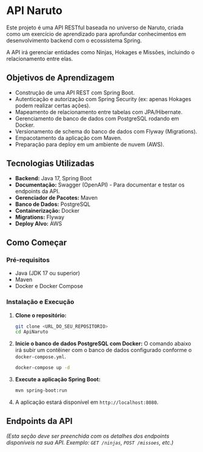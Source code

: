 # API Naruto

Este projeto é uma API RESTful baseada no universo de Naruto, criada como um exercício de aprendizado para aprofundar conhecimentos em desenvolvimento backend com o ecossistema Spring.

A API irá gerenciar entidades como Ninjas, Hokages e Missões, incluindo o relacionamento entre elas.

## Objetivos de Aprendizagem

- Construção de uma API REST com Spring Boot.
- Autenticação e autorização com Spring Security (ex: apenas Hokages podem realizar certas ações).
- Mapeamento de relacionamento entre tabelas com JPA/Hibernate.
- Gerenciamento de banco de dados com PostgreSQL rodando em Docker.
- Versionamento de schema do banco de dados com Flyway (Migrations).
- Empacotamento da aplicação com Maven.
- Preparação para deploy em um ambiente de nuvem (AWS).

## Tecnologias Utilizadas

- **Backend:** Java 17, Spring Boot
- **Documentação:** Swagger (OpenAPI) - Para documentar e testar os endpoints da API.
- **Gerenciador de Pacotes:** Maven
- **Banco de Dados:** PostgreSQL
- **Containerização:** Docker
- **Migrations:** Flyway
- **Deploy Alvo:** AWS

## Como Começar

### Pré-requisitos

- Java (JDK 17 ou superior)
- Maven
- Docker e Docker Compose

### Instalação e Execução

1.  **Clone o repositório:**
    ```sh
    git clone <URL_DO_SEU_REPOSITORIO>
    cd ApiNaruto
    ```

2.  **Inicie o banco de dados PostgreSQL com Docker:**
    O comando abaixo irá subir um contêiner com o banco de dados configurado conforme o `docker-compose.yml`.
    ```sh
    docker-compose up -d
    ```

3.  **Execute a aplicação Spring Boot:**
    ```sh
    mvn spring-boot:run
    ```

4.  A aplicação estará disponível em `http://localhost:8080`.

## Endpoints da API

_(Esta seção deve ser preenchida com os detalhes dos endpoints disponíveis na sua API. Exemplo: `GET /ninjas`, `POST /missoes`, etc.)_
